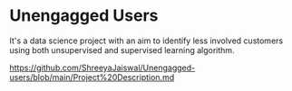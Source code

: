 # Unengagged Users
It's a data science project with an aim to identify less involved customers using both unsupervised and supervised learning algorithm.

https://github.com/ShreeyaJaiswal/Unengagged-users/blob/main/Project%20Description.md
